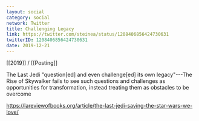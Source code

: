 ```yaml
---
layout: social
category: social
network: Twitter
title: Challenging Legacy
link: https://twitter.com/steinea/status/1208406856424730631
twitterID: 1208406856424730631
date: 2019-12-21
---
```


[[2019]] / [[Posting]]

The Last Jedi "question[ed] and even challenge[ed] its own legacy"---The Rise of Skywalker fails to see such questions and challenges as opportunities for transformation, instead treating them as obstacles to be overcome

<https://lareviewofbooks.org/article/the-last-jedi-saving-the-star-wars-we-love/>
